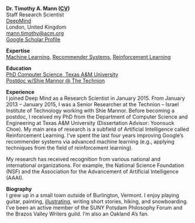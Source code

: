 
**Dr. Timothy A. Mann ([CV](https://kingtim1.github.io/assets/timothy_mann_cv.pdf))**    
Staff Research Scientist  
[DeepMind](https://www.deepmind.com)  
London, United Kingdom  
[mann.timothy@acm.org](mailto:mann.timothy@acm.org)  
[Google Scholar Profile](https://scholar.google.com/citations?user=iIKGkhYAAAAJ)  

**Expertise**  
[Machine Learning](http://en.wikipedia.org/wiki/Machine_learning), [Recommender Systems](https://en.wikipedia.org/wiki/Recommender_system), [Reinforcement Learning](http://en.wikipedia.org/wiki/Reinforcement_learning)

**Education**  
[PhD Computer Science, Texas A&M University](http://cs.tamu.edu/)  
[Postdoc w/Shie Mannor @ The Technion](https://shie.net.technion.ac.il/)  

**Experience**  
I joined Deep Mind as a Research Scientist in January 2015. From January 2013 – January 2015, I was a Senior Researcher at the Technion – Israel Institute of Technology working with Shie Mannor. Before becoming a postdoc, I received my PhD from the Department of Computer Science and Engineering at Texas A&M University (Dissertation Advisor: Yoonsuck Choe). My main area of research is a subfield of Artificial Intelligence called Reinforcement Learning. I’ve spent the last four years improving Google’s recommender systems via advanced machine learning (e.g., applying techniques from the field of reinforcement learning).

My research has received recognition from various national and international organizations. For example, the National Science Foundation (NSF) and the Association for the Advancement of Artificial Intelligence (AAAI).

**Biography**  
I grew up in a small town outside of Burlington, Vermont. I enjoy playing guitar, painting, [illustrating](http://www.duckyadventures.com/), writing short stories, hiking, and snowboarding. I’ve been an active member of the SUNY Potsdam Philosophy Forum and the Brazos Valley Writers guild. I’m also an Oakland A’s fan.
